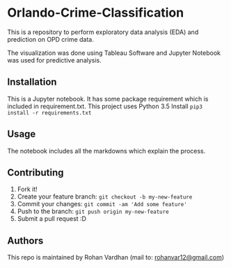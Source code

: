 # Orlando-Crime-Classification

This is a repository to perform exploratory data analysis (EDA) and prediction on OPD crime data. 

The visualization was done using Tableau Software and Jupyter Notebook was used for predictive analysis.

## Installation
This is a Jupyter notebook. It has some package requirement which is included in requirement.txt. This project uses Python 3.5
Install `pip3 install -r requirements.txt`
## Usage
The notebook includes all the markdowns which explain the process. 
## Contributing
1. Fork it!
2. Create your feature branch: `git checkout -b my-new-feature`
3. Commit your changes: `git commit -am 'Add some feature'`
4. Push to the branch: `git push origin my-new-feature`
5. Submit a pull request :D
## Authors
This repo is maintained by Rohan Vardhan (mail to: rohanvar12@gmail.com)

